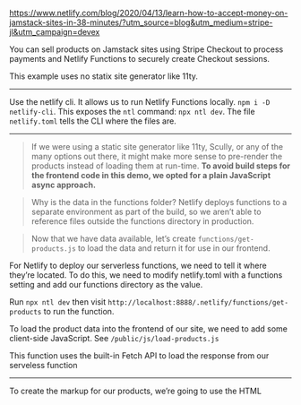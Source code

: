 https://www.netlify.com/blog/2020/04/13/learn-how-to-accept-money-on-jamstack-sites-in-38-minutes/?utm_source=blog&utm_medium=stripe-jl&utm_campaign=devex

You can sell products on Jamstack sites using Stripe Checkout to process payments and Netlify Functions to securely create Checkout sessions.

This example uses no statix site generator like 11ty.

-------------------

Use the netlify cli. It allows us to run Netlify Functions locally.
`npm i -D netlify-cli`. This exposes the `ntl` command: `npx ntl dev`. The file `netlify.toml` tells the CLI where the files are. 

--------------------

>  If we were using a static site generator like 11ty, Scully, or any of the many options out there, it might make more sense to pre-render the products instead of loading them at run-time. **To avoid build steps for the frontend code in this demo, we opted for a plain JavaScript async approach.**

> Why is the data in the functions folder? Netlify deploys functions to a separate environment as part of the build, so we aren’t able to reference files outside the functions directory in production.

> Now that we have data available, let’s create `functions/get-products.js` to load the data and return it for use in our frontend.

For Netlify to deploy our serverless functions, we need to tell it where they’re located. To do this, we need to modify netlify.toml with a functions setting and add our functions directory as the value.

Run `npx ntl dev` then visit `http://localhost:8888/.netlify/functions/get-products` to run the function.

To load the product data into the frontend of our site, we need to add some client-side JavaScript. See `/public/js/load-products.js`

This function uses the built-in Fetch API to load the response from our serveless function

------------------------------

To create the markup for our products, we’re going to use the HTML <template> tag. We can define product markup in a component-like fashion.

----------------------------

todo:

## Connect to Netlify and set up automatic deployments using the Netlify CLI
Create a new Netlify site using the command line: `ntl init`

Open netlify dashboard: `ntl open`
Open the site: `ntl open:site`

## env variables
**third-party API tokens and secret things**

the publishable key and the secret key for our Stripe account

Add the keys as env variable through the netlify web UI. Then run `npx ntl dev` again and they env variables will be there.

------------------------------------------

Add stripe.js from the stripe CDN. We’re using the CDN version because our public site doesn’t have a build step. There is also an npm-installable package available.

## Send form purchases to a serverless function
Our client-side JavaScript needs to capture form submissions, then we send the form data to stripe.

Create a new file called `public/js/stripe-purchase.js` 

Our form handler sends data to a serverless function `create-checkout`.

Since our function will use the stripe npm package, we need to create `functions/package.json` and install stripe.

We need to make sure that Netlify will install our function dependencies, so let’s update netlify.toml with the line

```
command = "cd functions && npm i && cd .."
```

## create the serverless fn and a success page
Success page : `${process.env.URL}/success.html`
function: `functions/create-checkout.js`

You can test things now.
Use `4242 4242 4242 4242` as a test credit card.

---------------------------

After changing out the Stripe keys for live credentials, this site is completely ready to process real transactions.



